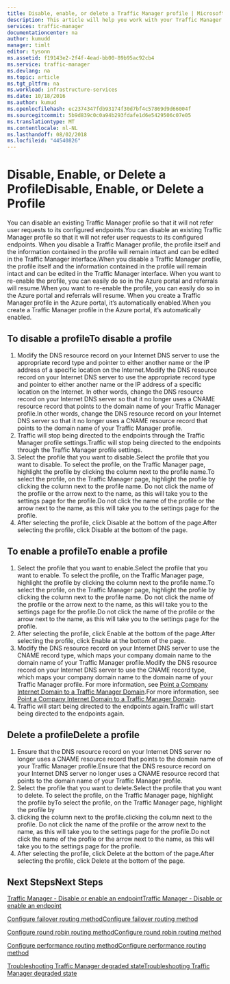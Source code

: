 ```yaml
---
title: Disable, enable, or delete a Traffic Manager profile | Microsoft Docs
description: This article will help you work with your Traffic Manager profiles.
services: traffic-manager
documentationcenter: na
author: kumudd
manager: timlt
editor: tysonn
ms.assetid: f19143e2-2f4f-4ead-bb00-89b95ac92cb4
ms.service: traffic-manager
ms.devlang: na
ms.topic: article
ms.tgt_pltfrm: na
ms.workload: infrastructure-services
ms.date: 10/18/2016
ms.author: kumud
ms.openlocfilehash: ec2374347fdb93174f30d7bf4c57869d9d66004f
ms.sourcegitcommit: 5b9d839c0c0a94b293fdafe1d6e5429506c07e05
ms.translationtype: MT
ms.contentlocale: nl-NL
ms.lasthandoff: 08/02/2018
ms.locfileid: "44540826"
---
```

<!-- repub for nofollow -->

# <a name="disable-enable-or-delete-a-profile"></a><span data-ttu-id="ba529-103">Disable, Enable, or Delete a Profile</span><span class="sxs-lookup"><span data-stu-id="ba529-103">Disable, Enable, or Delete a Profile</span></span>
<span data-ttu-id="ba529-104">You can disable an existing Traffic Manager profile so that it will not refer user requests to its configured endpoints.</span><span class="sxs-lookup"><span data-stu-id="ba529-104">You can disable an existing Traffic Manager profile so that it will not refer user requests to its configured endpoints.</span></span> <span data-ttu-id="ba529-105">When you disable a Traffic Manager profile, the profile itself and the information contained in the profile will remain intact and can be edited in the Traffic Manager interface.</span><span class="sxs-lookup"><span data-stu-id="ba529-105">When you disable a Traffic Manager profile, the profile itself and the information contained in the profile will remain intact and can be edited in the Traffic Manager interface.</span></span> <span data-ttu-id="ba529-106">When you want to re-enable the profile, you can easily do so in the Azure portal and referrals will resume.</span><span class="sxs-lookup"><span data-stu-id="ba529-106">When you want to re-enable the profile, you can easily do so in the Azure portal and referrals will resume.</span></span> <span data-ttu-id="ba529-107">When you create a Traffic Manager profile in the Azure portal, it’s automatically enabled.</span><span class="sxs-lookup"><span data-stu-id="ba529-107">When you create a Traffic Manager profile in the Azure portal, it’s automatically enabled.</span></span>

## <a name="to-disable-a-profile"></a><span data-ttu-id="ba529-108">To disable a profile</span><span class="sxs-lookup"><span data-stu-id="ba529-108">To disable a profile</span></span>
1. <span data-ttu-id="ba529-109">Modify the DNS resource record on your Internet DNS server to use the appropriate record type and pointer to either another name or the IP address of a specific location on the Internet.</span><span class="sxs-lookup"><span data-stu-id="ba529-109">Modify the DNS resource record on your Internet DNS server to use the appropriate record type and pointer to either another name or the IP address of a specific location on the Internet.</span></span> <span data-ttu-id="ba529-110">In other words, change the DNS resource record on your Internet DNS server so that it no longer uses a CNAME resource record that points to the domain name of your Traffic Manager profile.</span><span class="sxs-lookup"><span data-stu-id="ba529-110">In other words, change the DNS resource record on your Internet DNS server so that it no longer uses a CNAME resource record that points to the domain name of your Traffic Manager profile.</span></span>
2. <span data-ttu-id="ba529-111">Traffic will stop being directed to the endpoints through the Traffic Manager profile settings.</span><span class="sxs-lookup"><span data-stu-id="ba529-111">Traffic will stop being directed to the endpoints through the Traffic Manager profile settings.</span></span>
3. <span data-ttu-id="ba529-112">Select the profile that you want to disable.</span><span class="sxs-lookup"><span data-stu-id="ba529-112">Select the profile that you want to disable.</span></span> <span data-ttu-id="ba529-113">To select the profile, on the Traffic Manager page, highlight the profile by clicking the column next to the profile name.</span><span class="sxs-lookup"><span data-stu-id="ba529-113">To select the profile, on the Traffic Manager page, highlight the profile by clicking the column next to the profile name.</span></span> <span data-ttu-id="ba529-114">Do not click the name of the profile or the arrow next to the name, as this will take you to the settings page for the profile.</span><span class="sxs-lookup"><span data-stu-id="ba529-114">Do not click the name of the profile or the arrow next to the name, as this will take you to the settings page for the profile.</span></span>
4. <span data-ttu-id="ba529-115">After selecting the profile, click Disable at the bottom of the page.</span><span class="sxs-lookup"><span data-stu-id="ba529-115">After selecting the profile, click Disable at the bottom of the page.</span></span>

## <a name="to-enable-a-profile"></a><span data-ttu-id="ba529-116">To enable a profile</span><span class="sxs-lookup"><span data-stu-id="ba529-116">To enable a profile</span></span>
1. <span data-ttu-id="ba529-117">Select the profile that you want to enable.</span><span class="sxs-lookup"><span data-stu-id="ba529-117">Select the profile that you want to enable.</span></span> <span data-ttu-id="ba529-118">To select the profile, on the Traffic Manager page, highlight the profile by clicking the column next to the profile name.</span><span class="sxs-lookup"><span data-stu-id="ba529-118">To select the profile, on the Traffic Manager page, highlight the profile by clicking the column next to the profile name.</span></span> <span data-ttu-id="ba529-119">Do not click the name of the profile or the arrow next to the name, as this will take you to the settings page for the profile.</span><span class="sxs-lookup"><span data-stu-id="ba529-119">Do not click the name of the profile or the arrow next to the name, as this will take you to the settings page for the profile.</span></span>
2. <span data-ttu-id="ba529-120">After selecting the profile, click Enable at the bottom of the page.</span><span class="sxs-lookup"><span data-stu-id="ba529-120">After selecting the profile, click Enable at the bottom of the page.</span></span>
3. <span data-ttu-id="ba529-121">Modify the DNS resource record on your Internet DNS server to use the CNAME record type, which maps your company domain name to the domain name of your Traffic Manager profile.</span><span class="sxs-lookup"><span data-stu-id="ba529-121">Modify the DNS resource record on your Internet DNS server to use the CNAME record type, which maps your company domain name to the domain name of your Traffic Manager profile.</span></span> <span data-ttu-id="ba529-122">For more information, see [Point a Company Internet Domain to a Traffic Manager Domain](traffic-manager-point-internet-domain.md).</span><span class="sxs-lookup"><span data-stu-id="ba529-122">For more information, see [Point a Company Internet Domain to a Traffic Manager Domain](traffic-manager-point-internet-domain.md).</span></span>
4. <span data-ttu-id="ba529-123">Traffic will start being directed to the endpoints again.</span><span class="sxs-lookup"><span data-stu-id="ba529-123">Traffic will start being directed to the endpoints again.</span></span>

## <a name="delete-a-profile"></a><span data-ttu-id="ba529-124">Delete a profile</span><span class="sxs-lookup"><span data-stu-id="ba529-124">Delete a profile</span></span>
1. <span data-ttu-id="ba529-125">Ensure that the DNS resource record on your Internet DNS server no longer uses a CNAME resource record that points to the domain name of your Traffic Manager profile.</span><span class="sxs-lookup"><span data-stu-id="ba529-125">Ensure that the DNS resource record on your Internet DNS server no longer uses a CNAME resource record that points to the domain name of your Traffic Manager profile.</span></span>
2. <span data-ttu-id="ba529-126">Select the profile that you want to delete.</span><span class="sxs-lookup"><span data-stu-id="ba529-126">Select the profile that you want to delete.</span></span> <span data-ttu-id="ba529-127">To select the profile, on the Traffic Manager page, highlight the profile by</span><span class="sxs-lookup"><span data-stu-id="ba529-127">To select the profile, on the Traffic Manager page, highlight the profile by</span></span>
3. <span data-ttu-id="ba529-128">clicking the column next to the profile.</span><span class="sxs-lookup"><span data-stu-id="ba529-128">clicking the column next to the profile.</span></span> <span data-ttu-id="ba529-129">Do not click the name of the profile or the arrow next to the name, as this will take you to the settings page for the profile.</span><span class="sxs-lookup"><span data-stu-id="ba529-129">Do not click the name of the profile or the arrow next to the name, as this will take you to the settings page for the profile.</span></span>
4. <span data-ttu-id="ba529-130">After selecting the profile, click Delete at the bottom of the page.</span><span class="sxs-lookup"><span data-stu-id="ba529-130">After selecting the profile, click Delete at the bottom of the page.</span></span>

## <a name="next-steps"></a><span data-ttu-id="ba529-131">Next Steps</span><span class="sxs-lookup"><span data-stu-id="ba529-131">Next Steps</span></span>
[<span data-ttu-id="ba529-132">Traffic Manager - Disable or enable an endpoint</span><span class="sxs-lookup"><span data-stu-id="ba529-132">Traffic Manager - Disable or enable an endpoint</span></span>](disable-or-enable-an-endpoint.md)

[<span data-ttu-id="ba529-133">Configure failover routing method</span><span class="sxs-lookup"><span data-stu-id="ba529-133">Configure failover routing method</span></span>](traffic-manager-configure-failover-routing-method.md)

[<span data-ttu-id="ba529-134">Configure round robin routing method</span><span class="sxs-lookup"><span data-stu-id="ba529-134">Configure round robin routing method</span></span>](traffic-manager-configure-round-robin-routing-method.md)

[<span data-ttu-id="ba529-135">Configure performance routing method</span><span class="sxs-lookup"><span data-stu-id="ba529-135">Configure performance routing method</span></span>](traffic-manager-configure-performance-routing-method.md)

[<span data-ttu-id="ba529-136">Troubleshooting Traffic Manager degraded state</span><span class="sxs-lookup"><span data-stu-id="ba529-136">Troubleshooting Traffic Manager degraded state</span></span>](traffic-manager-troubleshooting-degraded.md)

